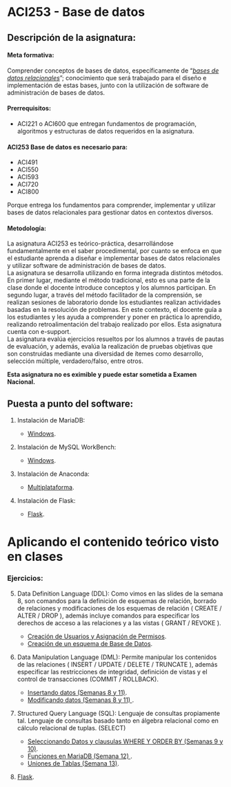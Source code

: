 # ACI253 - Base de datos

## Descripción de la asignatura:

#### Meta formativa:
Comprender conceptos de bases de datos, específicamente de “[_bases de datos relacionales_](https://www.oracle.com/cl/database/what-is-a-relational-database/)”; conocimiento que será trabajado para el diseño e implementación de estas bases, junto con la utilización de software de administración de bases de datos.  
#### Prerrequisitos:
- ACI221 o ACI600 que entregan fundamentos de programación, algoritmos y estructuras de datos requeridos en la asignatura. 
 
#### ACI253 Base de datos es necesario para:
- ACI491
- ACI550
- ACI593
- ACI720
- ACI800  
  
Porque entrega los fundamentos para comprender, implementar y utilizar bases de datos relacionales para gestionar datos en contextos diversos.

#### Metodología:
La asignatura ACI253 es teórico-práctica, desarrollándose fundamentalmente en el saber procedimental, por cuanto se enfoca en que el estudiante aprenda
a diseñar e implementar bases de datos relacionales y utilizar software de administración de bases de datos.  
La asignatura se desarrolla utilizando en forma integrada distintos métodos. En primer lugar, mediante el método tradicional, esto es una parte de la clase
donde el docente introduce conceptos y los alumnos participan. En segundo lugar, a través del método facilitador de la comprensión, se realizan sesiones
de laboratorio donde los estudiantes realizan actividades basadas en la resolución de problemas. En este contexto, el docente guía a los estudiantes y les
ayuda a comprender y poner en práctica lo aprendido, realizando retroalimentación del trabajo realizado por ellos. Esta asignatura cuenta con e-support.  
La asignatura evalúa ejercicios resueltos por los alumnos a través de pautas de evaluación, y además, evalúa la realización de pruebas objetivas que son
construidas mediante una diversidad de ítemes como desarrollo, selección múltiple, verdadero/falso, entre otros.

__Esta asignatura no es eximible y puede estar sometida a Examen Nacional.__


## Puesta a punto del software:

1. Instalación de MariaDB:
    - [Windows](code/1a.md).

2. Instalación de MySQL WorkBench:
    - [Windows](code/2.md).

3. Instalación de Anaconda:
   - [Multiplataforma](https://github.com/dtravisany/ACI777/tree/main/00_instalar_anaconda).

4. Instalación de Flask:
   - [Flask](code/4.md).
    
# Aplicando el contenido teórico visto en clases

### Ejercicios:

5. Data Definition Language (DDL):
Como vimos en las slides de la semana 8, son comandos para la definición de esquemas de relación, borrado de relaciones y modificaciones de los esquemas de relación ( CREATE / ALTER / DROP ), además incluye comandos para especificar los derechos de acceso a las relaciones y a las vistas ( GRANT / REVOKE ).
    - [Creación de Usuarios y Asignación de Permisos](code/5a.md).
    - [Creación de un esquema de Base de Datos](code/5b.md).
6. Data Manipulation Language (DML):
Permite manipular los contenidos de las relaciones ( INSERT / UPDATE / DELETE / TRUNCATE ),  además especificar las restricciones de integridad, definición de vistas y el control de transacciones (COMMIT / ROLLBACK).
    - [Insertando datos (Semanas 8 y 11)](code/6a.md).
    - [Modificando datos (Semanas 8 y 11) ](code/6b.md).

7. Structured Query Language (SQL): Lenguaje de consultas propiamente tal. Lenguaje de consultas basado tanto en álgebra relacional como en cálculo relacional de tuplas.  (SELECT)
    - [Seleccionando Datos y clausulas WHERE Y ORDER BY (Semanas 9 y 10)](code/7a.md).
    - [Funciones en MariaDB (Semana 12) ](code/7b.md).
    - [Uniones de Tablas (Semana 13)](code/7c.md).

8. [Flask](code/8.ipynb).  
